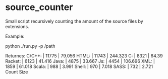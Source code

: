 # source_counter
Small script recursively counting the amount of the source files by extensions.

Example:

python ./run.py -p /path

Returnes:
C/C++:	|	11775 	|	79.056
HTML:	  |	11743 	|	244.323
C:	    |	8321 	  |	64.39
Racket:	|	6123 	  |	41.416
Java:	  |	4875 	  |	33.667
Js:	    |	4454 	  |	106.696
XML:	  |	1859 	  |	61.018
Scala:	|	988 	  |	3.991
Shell:	|	970 	  |	7.018
SASS:	  |	732 	  |	2.721
          Count   Size
